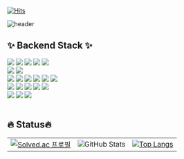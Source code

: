 [![Hits](https://hits.seeyoufarm.com/api/count/incr/badge.svg?url=https%3A%2F%2Fgithub.com%2FShin-seung-hyun&count_bg=%2386E759&title_bg=%230879F1&icon=angellist.svg&icon_color=%23E7E7E7&title=welcome&edge_flat=false)](https://hits.seeyoufarm.com)

![header](https://capsule-render.vercel.app/api?type=waving&color=auto&height=300&section=header&text=Welcome&fontSize=90&animation=fadeIn&fontAlignY=38&desc=Seunghyun's%20GitHub%20Profile)

## ✨ Backend Stack ✨
<div>
 <img src="https://img.shields.io/badge/Java-007396?style=flat&logo=openjdk&logoColor=white">
 <img src="https://img.shields.io/badge/Spring-6DB33F?style=flat&logo=Spring&logoColor=white">
 <img src="https://img.shields.io/badge/Spring Boot-6DB33F?style=flat&logo=SpringBoot&logoColor=white">
 <img src="https://img.shields.io/badge/Spring Data JPA-6DB33F?style=flat&logo=Spring Data JPA&logoColor=white">
 <img src="https://img.shields.io/badge/Gradle-02303A?style=flat&logo=Gradle&logoColor=white">
 <br>
 <img src="https://img.shields.io/badge/MySQL-4479A1?style=flat&logo=MySQL&logoColor=white">
 <img src="https://img.shields.io/badge/PostgreSQL-4169E1?style=flat&logo=PostgreSQL&logoColor=white">
 <br>
 <img src="https://img.shields.io/badge/Docker-2496ED?style=flat&logo=Docker&logoColor=white">
 <img src="https://img.shields.io/badge/Portainer-13BEF9?style=flat&logo=Portainer&logoColor=white">
 <img src="https://img.shields.io/badge/Amazon AWS-232F3E?style=flat&logo=Amazon AWS&logoColor=white">
 <img src="https://img.shields.io/badge/Amazon EC2-FF9900?style=flat&logo=Amazon EC2&logoColor=white">
 <img src="https://img.shields.io/badge/Amazon RDS-3e47c4?style=flat&logo=Amazon RDS&logoColor=white">
 <img src="https://img.shields.io/badge/Amazon S3-569A31?style=flat&logo=Amazon S3&logoColor=white">
 <br>
 <img src="https://img.shields.io/badge/Apache Kafka-231F20?style=flat&logo=apachekafka&logoColor=white">
 <img src="https://img.shields.io/badge/Elasticsearch-005571?style=flat&logo=elasticsearch&logoColor=white">
 <img src="https://img.shields.io/badge/Logstash-005571?style=flat&logo=logstash&logoColor=white">
 <img src="https://img.shields.io/badge/Kibana-005571?style=flat&logo=kibana&logoColor=white">
 <img src="https://img.shields.io/badge/Grafana-F46800?style=flat&logo=grafana&logoColor=white">
 <br>
 <img src="https://img.shields.io/badge/Git-F05032?style=flat&logo=Git&logoColor=white">
 <img src="https://img.shields.io/badge/GitHub-181717?style=flat&logo=GitHub&logoColor=white">
 <img src="https://img.shields.io/badge/Slack-4A154B?style=flat-square&logo=slack&logoColor=white">
 <br>
 <br>
</div>

## 🔥 Status🔥
<table style="border: none;">
  <tr>
    <td style="border: none;">
      <a href="https://solved.ac/profile/jjack1028">
        <img src="http://mazassumnida.wtf/api/v2/generate_badge?boj=jjack1028" alt="Solved.ac 프로필" />
      </a>
    </td>
    <td style="border: none;">
      <img src="https://github-readme-stats-git-masterrstaa-rickstaa.vercel.app/api?username=Shin-seung-hyun&card_width=500&show_icons=true&theme=algolia" alt="GitHub Stats" />
    </td>
    <td style="border: none;">
      <a href="https://github.com/Shin-seung-hyun/github-readme-stats">
        <img src="https://github-readme-stats.vercel.app/api/top-langs/?username=Shin-seung-hyun&card_width=500&show_icons=true&theme=algolia&layout=compact" alt="Top Langs" />
      </a>
    </td>
  </tr>
</table>


<!--[![Solved.ac 프로필](http://mazassumnida.wtf/api/mini/generate_badge?boj=jjack1028)](https://solved.ac/profile/jjack1028)-->
